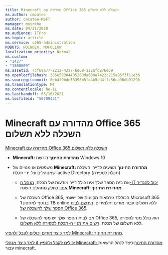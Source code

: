 ```yaml
---
title: Minecraft מהדורה עם Office 365 השכלה ללא תשלום
ms.author: cmcatee
author: cmcatee-MSFT
manager: mnirkhe
ms.date: 04/21/2020
ms.audience: ITPro
ms.topic: article
ms.service: o365-administration
ROBOTS: NOINDEX, NOFOLLOW
localization_priority: Normal
ms.custom:
- "1427"
- "1500009"
ms.assetid: 7cf69a77-2212-43a7-bd68-122afd876e59
ms.openlocfilehash: 385e50304405268da638a7422c215a95f3f11e3b
ms.sourcegitcommit: 0eb4f9bde53395b5fd4b5cd4ffc56ca96db91298
ms.translationtype: MT
ms.contentlocale: he-IL
ms.lasthandoff: 03/10/2021
ms.locfileid: "50709431"
---
```

# <a name="minecraft-edition-with-office-365-education-for-free"></a>Minecraft מהדורה עם Office 365 השכלה ללא תשלום

[Minecraft מהדורה עם Office 365 השכלה ללא תשלום](https://docs.microsoft.com/education/windows/get-minecraft-for-education)
  
- **Minecraft: מהדורת החינוך** דורשת Windows 10

- משפטים או מנויים של **Minecraft: מהדורת החינוך** מוצעים לדיירי השכלה שמנוהלים על-ידי תכלת-active Directory (תכלת לספירה)

  - אם בית הספר שלך אינו כולל דייר מודעות של תכלת, [מנהל ה-IT יכול להגדיר אחד](https://docs.microsoft.com/education/windows/school-get-minecraft) כחלק מתהליך השגת **Minecraft: מהדורת החינוך**.

  - השכלה של Office 365, הכוללת גירסאות מקוונות של יישומי Microsoft 365 בנוסף לאחסון 1 TB online ללא תשלום עבור מורים ותלמידים. [הירשם לבית הספר שלך להשכלה של Office 365](https://www.microsoft.com/education/products/office).

  - אם לבית הספר שלך יש מנוי להשכלה של Office 365, הוא כולל מנוי לספירה ללא תשלום של תכלת. [רשום את מנוי ה-תכלת לספירה ללא תשלום](https://msdn.microsoft.com/library/windows/hardware/mt703369%28v=vs.85%29.aspx).

[למד כיצד מורים יכולים לקבל ולהפיץ Minecraft: מהדורת החינוך](https://docs.microsoft.com/education/windows/teacher-get-minecraft).
  
[למד כיצד מנהלי it יכולים לקבל ולהפיץ Minecraft: מהדורת החינוך](https://docs.microsoft.com/education/windows/school-get-minecraft)וכיצד לנהל הרשאות עבור minecraft.